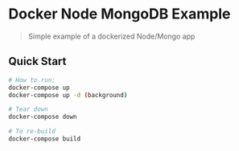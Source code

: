 # Docker Node MongoDB Example

> Simple example of a dockerized Node/Mongo app

## Quick Start

```bash
# How to run:
docker-compose up
docker-compose up -d (background)

# Tear down
docker-compose down

# To re-build
docker-compose build
```

